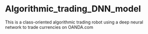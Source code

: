 # Algorithmic_trading_DNN_model
This is a class-oriented algorithmic trading robot using a deep neural network to trade currencies on OANDA.com
